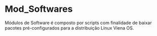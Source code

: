 # Mod_Softwares
Módulos de Software é composto por scripts com finalidade de baixar pacotes pré-configurados para a distribuição Linux Viena OS.

